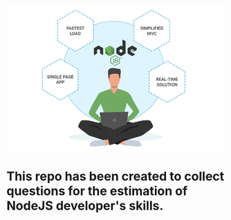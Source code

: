  ![ScreenShot](./nodejs-dev.png)

# This repo has been created to collect questions for the estimation of NodeJS developer's skills.